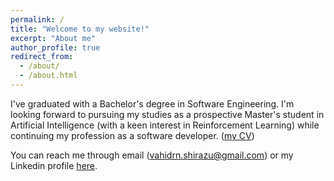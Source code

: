 ```yaml
---
permalink: /
title: "Welcome to my website!"
excerpt: "About me"
author_profile: true
redirect_from: 
  - /about/
  - /about.html
---
```


I've graduated with a Bachelor's degree in Software Engineering. I'm looking forward to pursuing my studies as a prospective Master's student in Artificial Intelligence (with a keen interest in Reinforcement Learning) while continuing my profession as a software developer. ([my CV](https://vahidrn98.github.io/cv/))

You can reach me through email (vahidrn.shirazu@gmail.com) or my Linkedin profile [here](https://www.linkedin.com/in/vahid-reza-niazmand-a175031b9/).
